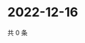 # 2022-12-16

共 0 条

<!-- BEGIN WEIBO -->
<!-- 最后更新时间 Fri Dec 16 2022 02:15:52 GMT+0800 (China Standard Time) -->

<!-- END WEIBO -->
